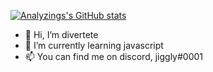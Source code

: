 [![Analyzings's GitHub stats](https://github-readme-stats.vercel.app/api?username=Analyzings)](https://github.com/anuraghazra/github-readme-stats)
- 👋 Hi, I’m divertete
- 🌱 I’m currently learning javascript
- 📫 You can find me on discord, jiggly#0001
